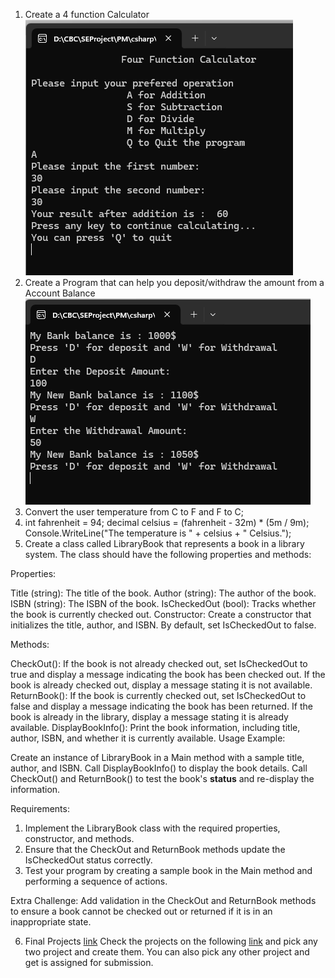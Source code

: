 1. Create a 4 function Calculator ![link](/Assets/Four-Function-Calculator.png)
2. Create a Program that can help you deposit/withdraw the amount from a Account Balance ![link](/Assets/Bank-Acount-Deposit-Withdrawal.png)
3. Convert the user temperature from C to F and F to C;
4. int fahrenheit = 94;
decimal celsius = (fahrenheit - 32m) * (5m / 9m);
Console.WriteLine("The temperature is " + celsius + " Celsius.");
5. Create a class called LibraryBook that represents a book in a library system. The class should have the following properties and methods:

Properties:

Title (string): The title of the book.
Author (string): The author of the book.
ISBN (string): The ISBN of the book.
IsCheckedOut (bool): Tracks whether the book is currently checked out.
Constructor: Create a constructor that initializes the title, author, and ISBN. By default, set IsCheckedOut to false.

Methods:

CheckOut(): If the book is not already checked out, set IsCheckedOut to true and display a message indicating the book has been checked out. If the book is already checked out, display a message stating it is not available.
ReturnBook(): If the book is currently checked out, set IsCheckedOut to false and display a message indicating the book has been returned. If the book is already in the library, display a message stating it is already available.
DisplayBookInfo(): Print the book information, including title, author, ISBN, and whether it is currently available.
Usage Example:

Create an instance of LibraryBook in a Main method with a sample title, author, and ISBN.
Call DisplayBookInfo() to display the book details.
Call CheckOut() and ReturnBook() to test the book's **status** and re-display the information.

Requirements:
1. Implement the LibraryBook class with the required properties, constructor, and methods.
2. Ensure that the CheckOut and ReturnBook methods update the IsCheckedOut status correctly.
3. Test your program by creating a sample book in the Main method and performing a sequence of actions.

Extra Challenge: Add validation in the CheckOut and ReturnBook methods to ensure a book cannot be checked out or returned if it is in an inappropriate state.

6. Final Projects [link](https://www.codewithfaraz.com/csharp-projects?page=1)
   Check the projects on the following [link]((https://www.codewithfaraz.com/csharp-projects?page=1)) and pick any two project and create them.
   You can also pick any other project and get is assigned for submission.

